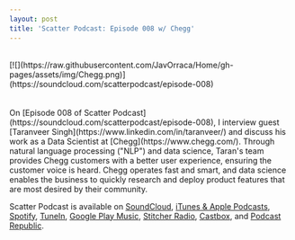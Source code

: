 ```yaml
---
layout: post
title: 'Scatter Podcast: Episode 008 w/ Chegg'
---
```

<br>
[![](https://raw.githubusercontent.com/JavOrraca/Home/gh-pages/assets/img/Chegg.png)](https://soundcloud.com/scatterpodcast/episode-008)
<br>
<br>
<br>
On [Episode 008 of Scatter Podcast](https://soundcloud.com/scatterpodcast/episode-008), I interview guest [Taranveer Singh](https://www.linkedin.com/in/taranveer/) and discuss his work as a Data Scientist at [Chegg](https://www.chegg.com/). Through natural language processing ("NLP") and data science, Taran's team provides Chegg customers with a better user experience, ensuring the customer voice is heard. Chegg operates fast and smart, and data science enables the business to quickly research and deploy product features that are most desired by their community.

Scatter Podcast is available on [SoundCloud](https://soundcloud.com/scatterpodcast), [iTunes & Apple Podcasts](https://podcasts.apple.com/us/podcast/scatter-podcast/id1458544194), [Spotify](https://open.spotify.com/show/64UpJwByrdsrLSYObuEeHx?si=n_UlBzrYQv6ptBjeXfSOsw), [TuneIn](https://tunein.com/podcasts/Business--Economics-Podcasts/Scatter-Podcast-p1216105/), [Google Play Music](https://playmusic.app.goo.gl/?ibi=com.google.PlayMusic&isi=691797987&ius=googleplaymusic&apn=com.google.android.music&link=https://play.google.com/music/m/Iqayzaqkmvhu5op3yehzbj5bus4?t%3DScatter_Podcast%26pcampaignid%3DMKT-na-all-co-pr-mu-pod-16), [Stitcher Radio](https://www.stitcher.com/podcast/scatter-podcast/httpssoundcloudcomscatterpodcast), [Castbox](https://castbox.fm/channel/id2083174), and [Podcast Republic](https://www.podcastrepublic.net/podcast/1458544194).
